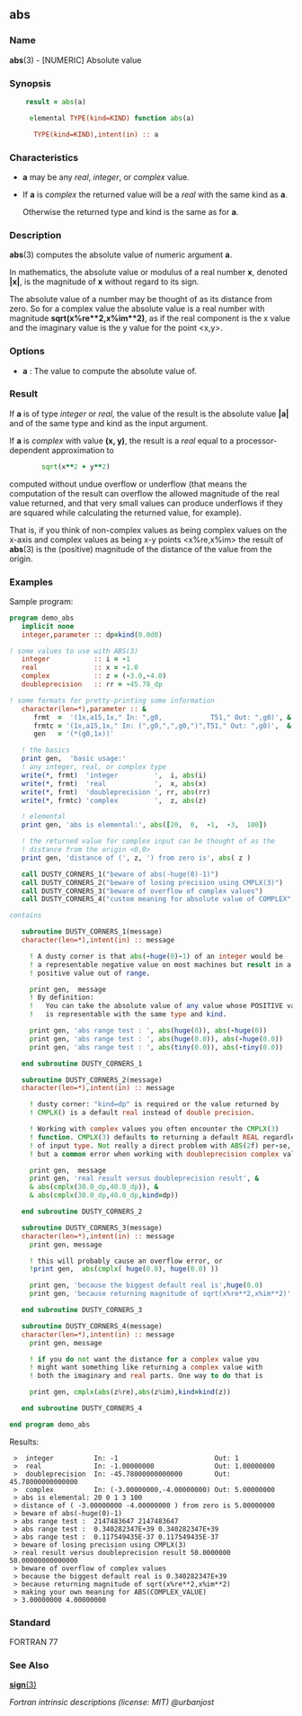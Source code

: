 ## abs

### **Name**

**abs**(3) - \[NUMERIC\] Absolute value

### **Synopsis**
```fortran
    result = abs(a)
```
```fortran
     elemental TYPE(kind=KIND) function abs(a)

      TYPE(kind=KIND),intent(in) :: a
```
### **Characteristics**

- **a** may be any _real_, _integer_, or _complex_ value.

- If **a** is _complex_ the returned value will be a _real_ with the
  same kind as **a**.

  Otherwise the returned type and kind is the same as for **a**.

### **Description**

   **abs**(3) computes the absolute value of numeric argument **a**.

   In mathematics, the absolute value or modulus of a real number **x**,
   denoted **|x|**, is the magnitude of **x** without regard to its sign.

   The absolute value of a number may be thought of as its distance from
   zero. So for a complex value the absolute value is a real number
   with magnitude **sqrt(x%re\*\*2,x%im\*\*2)**, as if the real component
   is the x value and the imaginary value is the y value for the point
   \<x,y\>.

### **Options**

- **a**
  : The value to compute the absolute value of.

### **Result**

   If **a** is of type _integer_ or _real_, the value of the result
   is the absolute value **|a|** and of the same type and kind as the
   input argument.

   If **a** is _complex_ with value **(x, y)**, the result is a _real_
   equal to a processor-dependent approximation to
```fortran
        sqrt(x**2 + y**2)
```
   computed without undue overflow or underflow (that means the
   computation of the result can overflow the allowed magnitude of the
   real value returned, and that very small values can produce underflows
   if they are squared while calculating the returned value, for example).

   That is, if you think of non-complex values as being complex values
   on the x-axis and complex values as being x-y points <x%re,x%im>
   the result of **abs**(3) is the (positive) magnitude of the distance
   of the value from the origin.

### **Examples**

Sample program:

```fortran
program demo_abs
   implicit none
   integer,parameter :: dp=kind(0.0d0)

! some values to use with ABS(3)
   integer           :: i = -1
   real              :: x = -1.0
   complex           :: z = (-3.0,-4.0)
   doubleprecision   :: rr = -45.78_dp

! some formats for pretty-printing some information
   character(len=*),parameter :: &
      frmt  =  '(1x,a15,1x," In: ",g0,            T51," Out: ",g0)', &
      frmtc = '(1x,a15,1x," In: (",g0,",",g0,")",T51," Out: ",g0)',  &
      gen   = '(*(g0,1x))'

   ! the basics
   print gen,  'basic usage:'
   ! any integer, real, or complex type
   write(*, frmt)  'integer         ',  i, abs(i)
   write(*, frmt)  'real            ',  x, abs(x)
   write(*, frmt)  'doubleprecision ', rr, abs(rr)
   write(*, frmtc) 'complex         ',  z, abs(z)

   ! elemental
   print gen, 'abs is elemental:', abs([20,  0,  -1,  -3,  100])

   ! the returned value for complex input can be thought of as the
   ! distance from the origin <0,0>
   print gen, 'distance of (', z, ') from zero is', abs( z )

   call DUSTY_CORNERS_1("beware of abs(-huge(0)-1)")
   call DUSTY_CORNERS_2("beware of losing precision using CMPLX(3)")
   call DUSTY_CORNERS_3("beware of overflow of complex values")
   call DUSTY_CORNERS_4("custom meaning for absolute value of COMPLEX")

contains

   subroutine DUSTY_CORNERS_1(message)
   character(len=*),intent(in) :: message

     ! A dusty corner is that abs(-huge(0)-1) of an integer would be
     ! a representable negative value on most machines but result in a
     ! positive value out of range.

     print gen,  message
     ! By definition:
     !   You can take the absolute value of any value whose POSITIVE value
     !   is representable with the same type and kind.

     print gen, 'abs range test : ', abs(huge(0)), abs(-huge(0))
     print gen, 'abs range test : ', abs(huge(0.0)), abs(-huge(0.0))
     print gen, 'abs range test : ', abs(tiny(0.0)), abs(-tiny(0.0))

   end subroutine DUSTY_CORNERS_1

   subroutine DUSTY_CORNERS_2(message)
   character(len=*),intent(in) :: message

     ! dusty corner: "kind=dp" is required or the value returned by
     ! CMPLX() is a default real instead of double precision.

     ! Working with complex values you often encounter the CMPLX(3)
     ! function. CMPLX(3) defaults to returning a default REAL regardless
     ! of input type. Not really a direct problem with ABS(2f) per-se,
     ! but a common error when working with doubleprecision complex values

     print gen,  message
     print gen, 'real result versus doubleprecision result', &
     & abs(cmplx(30.0_dp,40.0_dp)), &
     & abs(cmplx(30.0_dp,40.0_dp,kind=dp))

   end subroutine DUSTY_CORNERS_2

   subroutine DUSTY_CORNERS_3(message)
   character(len=*),intent(in) :: message
     print gen, message

     ! this will probably cause an overflow error, or
     !print gen,  abs(cmplx( huge(0.0), huge(0.0) ))

     print gen, 'because the biggest default real is',huge(0.0)
     print gen, 'because returning magnitude of sqrt(x%re**2,x%im**2)'

   end subroutine DUSTY_CORNERS_3

   subroutine DUSTY_CORNERS_4(message)
   character(len=*),intent(in) :: message
     print gen, message

     ! if you do not want the distance for a complex value you
     ! might want something like returning a complex value with
     ! both the imaginary and real parts. One way to do that is

     print gen, cmplx(abs(z%re),abs(z%im),kind=kind(z))

   end subroutine DUSTY_CORNERS_4

end program demo_abs
```
Results:
```text
 >  integer          In: -1                        Out: 1
 >  real             In: -1.00000000               Out: 1.00000000
 >  doubleprecision  In: -45.78000000000000        Out: 45.78000000000000
 >  complex          In: (-3.00000000,-4.00000000) Out: 5.00000000
 > abs is elemental: 20 0 1 3 100
 > distance of ( -3.00000000 -4.00000000 ) from zero is 5.00000000
 > beware of abs(-huge(0)-1)
 > abs range test :  2147483647 2147483647
 > abs range test :  0.340282347E+39 0.340282347E+39
 > abs range test :  0.117549435E-37 0.117549435E-37
 > beware of losing precision using CMPLX(3)
 > real result versus doubleprecision result 50.0000000 50.00000000000000
 > beware of overflow of complex values
 > because the biggest default real is 0.340282347E+39
 > because returning magnitude of sqrt(x%re**2,x%im**2)
 > making your own meaning for ABS(COMPLEX_VALUE)
 > 3.00000000 4.00000000
```
### **Standard**

   FORTRAN 77

### **See Also**

[**sign**(3)](#sign)

 _Fortran intrinsic descriptions (license: MIT) \@urbanjost_
